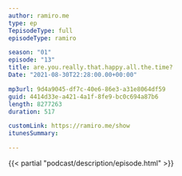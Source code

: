 ```yaml
---
author: ramiro.me
type: ep
TepisodeType: full
episodeType: ramiro

season: "01"
episode: "13"
title: are.you.really.that.happy.all.the.time?
Date: "2021-08-30T22:28:00.00+00:00"

mp3url: 9d4a9045-df7c-40e6-86e3-a31e8064df59
guid: 4414d33e-a421-4a1f-8fe9-bc0c694a87b6
length: 8277263
duration: 517

customLink: https://ramiro.me/show
itunesSummary:

---
```

{{< partial "podcast/description/episode.html" >}}
